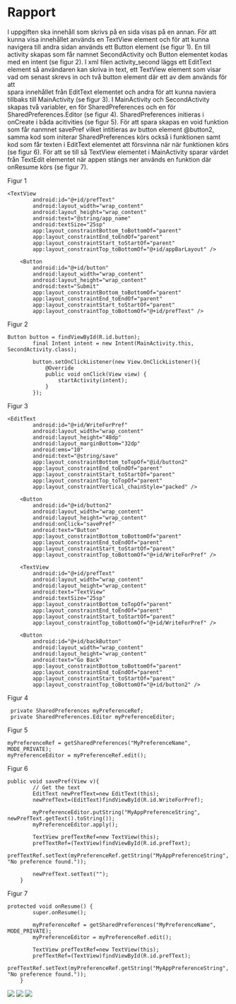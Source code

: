 
# Rapport
I uppgiften ska innehåll som skrivs på en sida visas på en annan. För att kunna visa innehållet används
en TextView element och för att kunna navigera till andra sidan används ett Button element (se figur 1).
En till activity skapas som får namnet SecondActivity och Button elementet kodas med en intent (se figur 2).
I xml filen activity_second läggs ett EditText element så användaren kan skriva in text, 
ett TextView element som visar vad om senast skrevs in och två button element där ett av dem används för att  
spara innehållet från EditText elementet och andra för att kunna naviera tillbaks till MainActivity (se figur 3).
I MainActivity och SecondActivity skapas två variabler, en för SharedPreferences och en för SharedPreferences.Editor (se figur 4).
SharedPreferences initieras i onCreate i båda acitivities (se figur 5).
För att spara skapas en void funktion som får nanmnet savePref vilket intitieras av button element @button2,
samma kod som initerar SharedPreferences körs också i funktionen samt kod som får texten i EditText elementet att 
försvinna när när funktionen körs (se figur 6).
För att se till så TextView elementet i MainActivity sparar värdet från TextEdit elementet när appen stängs ner
används en funktion där onResume körs (se figur 7). 


Figur 1
```
<TextView
        android:id="@+id/prefText"
        android:layout_width="wrap_content"
        android:layout_height="wrap_content"
        android:text="@string/app_name"
        android:textSize="25sp"
        app:layout_constraintBottom_toBottomOf="parent"
        app:layout_constraintEnd_toEndOf="parent"
        app:layout_constraintStart_toStartOf="parent"
        app:layout_constraintTop_toBottomOf="@+id/appBarLayout" />

    <Button
        android:id="@+id/button"
        android:layout_width="wrap_content"
        android:layout_height="wrap_content"
        android:text="Submit"
        app:layout_constraintBottom_toBottomOf="parent"
        app:layout_constraintEnd_toEndOf="parent"
        app:layout_constraintStart_toStartOf="parent"
        app:layout_constraintTop_toBottomOf="@+id/prefText" />
```
Figur 2
````
Button button = findViewById(R.id.button);
        final Intent intent = new Intent(MainActivity.this, SecondActivity.class);

        button.setOnClickListener(new View.OnClickListener(){
            @Override
            public void onClick(View view) {
                startActivity(intent);
            }
        });
````   
Figur 3
````
<EditText
        android:id="@+id/WriteForPref"
        android:layout_width="wrap_content"
        android:layout_height="48dp"
        android:layout_marginBottom="32dp"
        android:ems="10"
        android:text="@string/save"
        app:layout_constraintBottom_toTopOf="@id/button2"
        app:layout_constraintEnd_toEndOf="parent"
        app:layout_constraintStart_toStartOf="parent"
        app:layout_constraintTop_toTopOf="parent"
        app:layout_constraintVertical_chainStyle="packed" />

    <Button
        android:id="@+id/button2"
        android:layout_width="wrap_content"
        android:layout_height="wrap_content"
        android:onClick="savePref"
        android:text="Button"
        app:layout_constraintBottom_toBottomOf="parent"
        app:layout_constraintEnd_toEndOf="parent"
        app:layout_constraintStart_toStartOf="parent"
        app:layout_constraintTop_toBottomOf="@+id/WriteForPref" />

    <TextView
        android:id="@+id/prefText"
        android:layout_width="wrap_content"
        android:layout_height="wrap_content"
        android:text="TextView"
        android:textSize="25sp"
        app:layout_constraintBottom_toTopOf="parent"
        app:layout_constraintEnd_toEndOf="parent"
        app:layout_constraintStart_toStartOf="parent"
        app:layout_constraintTop_toBottomOf="@+id/WriteForPref" />

    <Button
        android:id="@+id/backButton"
        android:layout_width="wrap_content"
        android:layout_height="wrap_content"
        android:text="Go Back"
        app:layout_constraintBottom_toBottomOf="parent"
        app:layout_constraintEnd_toEndOf="parent"
        app:layout_constraintStart_toStartOf="parent"
        app:layout_constraintTop_toBottomOf="@+id/button2" />
````
Figur 4
````
 private SharedPreferences myPreferenceRef;
 private SharedPreferences.Editor myPreferenceEditor;
````
Figur 5
````
myPreferenceRef = getSharedPreferences("MyPreferenceName", MODE_PRIVATE);
myPreferenceEditor = myPreferenceRef.edit();
````
Figur 6
````
public void savePref(View v){
        // Get the text
        EditText newPrefText=new EditText(this);
        newPrefText=(EditText)findViewById(R.id.WriteForPref);

        myPreferenceEditor.putString("MyAppPreferenceString", newPrefText.getText().toString());
        myPreferenceEditor.apply();

        TextView prefTextRef=new TextView(this);
        prefTextRef=(TextView)findViewById(R.id.prefText);
        prefTextRef.setText(myPreferenceRef.getString("MyAppPreferenceString", "No preference found."));

        newPrefText.setText("");
    }
````
Figur 7
````
protected void onResume() {
        super.onResume();

        myPreferenceRef = getSharedPreferences("MyPreferenceName", MODE_PRIVATE);
        myPreferenceEditor = myPreferenceRef.edit();

        TextView prefTextRef=new TextView(this);
        prefTextRef=(TextView)findViewById(R.id.prefText);
        prefTextRef.setText(myPreferenceRef.getString("MyAppPreferenceString", "No preference found."));
    }
````
![](FirstPage.png)
![](SecondPage.png)
![](FirstPage2.png)

